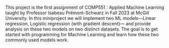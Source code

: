 This project is the first assignment of COMP551 : Applied Machine Learning taught by Professor Isabeau Prémont-Schwarz in Fall 2023 at McGill University. In this miniproject we will implement two ML models—Linear regression, Logistic regression (with gradient descent)— and provide analysis on these two models on two distinct datasets. The goal is to get started with programming for Machine Learning and learn how these two commonly used models work.
